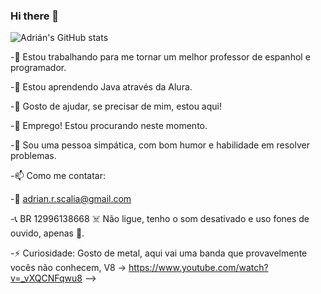 ### Hi there 👋
![Adrián's GitHub stats](https://github-readme-stats.vercel.app/api?username=lordars&show_icons=true&theme=radical)



-🔭 Estou trabalhando para me tornar um melhor professor de espanhol e programador.

-🌱 Estou aprendendo Java através da Alura.

-👯 Gosto de ajudar, se precisar de mim, estou aqui!

-🤔 Emprego! Estou procurando neste momento.

-💬 Sou uma pessoa simpática, com bom humor e habilidade em resolver problemas.

-📫 Como me contatar:

-📧 adrian.r.scalia@gmail.com

-📞 BR 12996138668 ☠️ Não ligue, tenho o som desativado e uso fones de ouvido, apenas 📝.

-⚡ Curiosidade: Gosto de metal, aqui vai uma banda que provavelmente vocês não conhecem, V8 -> https://www.youtube.com/watch?v=_vXQCNFqwu8
-->
